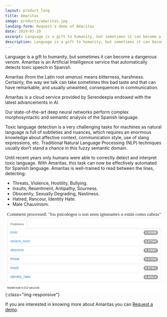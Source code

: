 ```yaml
---
layout: product_long
title: Amaritas
image: products/amaritas.jpg
landing-form: Request a demo of Amaritas
date: 2019-07-29
excerpt: Language is a gift to humanity, but sometimes it can become a dangerous venom. Amaritas is an Artificial Intelligence service that automatically detects toxic speech in Spanish.
description: Language is a gift to humanity, but sometimes it can become a dangerous venom. Amaritas is an Artificial Intelligence service that automatically detects toxic speech in Spanish.  
---
```


Language is a gift to humanity, but sometimes it can become a dangerous venom. Amaritas is an Artificial Intelligence service that automatically detects toxic speech in Spanish. 

Amaritas (from the Latin root *amarus*) means bitterness, harshness. Certainly, the way we talk can take sometimes this bad taste and that can have remarkable, and usually unwanted, consequences in communication.

Amaritas is a cloud service provided by Serendeepia endowed with the latest advancements in AI. 

Our state-of-the-art deep neural networks perform complex morphosyntactic and semantic analysis of the Spanish language.

Toxic language detection is a very challenging tasks for machines as natural language is full of subtleties and nuances, which requires an enormous knowledge about affective context, communication style, use of slang expressions, etc. Traditional Natural Language Processing (NLP) techniques usually don’t stand a chance in this fuzzy semantic domain.
 
Until recent years only humans were able to correctly detect and interpret toxic language. With Amaritas, this task can now be effectively automated for Spanish language. Amaritas is well-trained to read between the lines, detecting: 
- Threats, Violence, Hostility, Bullying.
- Insults, Resentment, Antipathy, Sourness.
- Obscenity, Sexually Degrading, Nastiness.
- Hatred, Rancour, Identity Hate.
- Male Chauvinism.

![Amaritas at work](/assets/products/amaritas_demo.png){:class="img-responsive"}

If you are interested in knowing more about Amaritas you can
[Request a demo](../contact.html).
